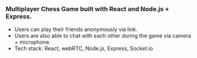 ### Multiplayer Chess Game built with React and Node.js + Express. 

- Users can play their friends anonymously via link.
- Users are also able to chat with each other during the game via camera + microphone. 
- Tech stack: React, webRTC, Node.js, Express, Socket.io
